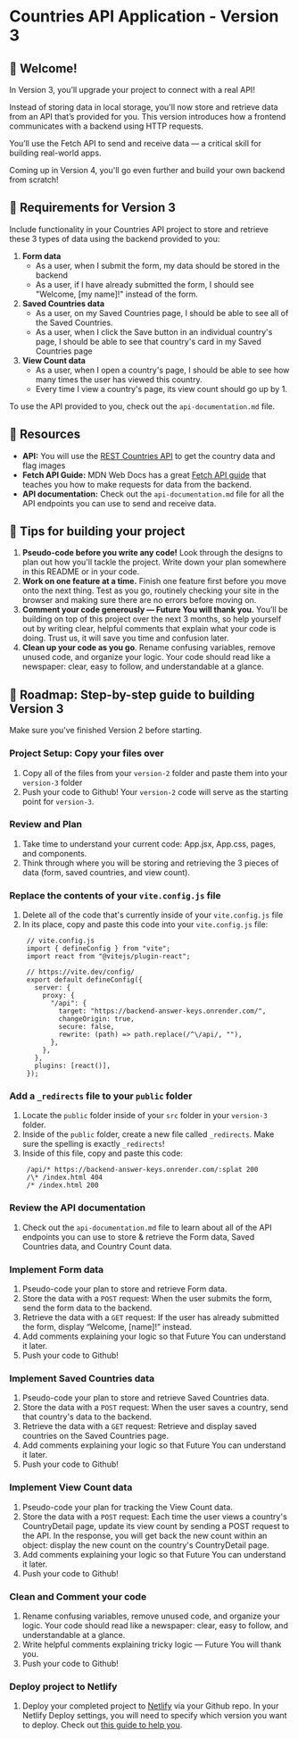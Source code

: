 # Countries API Application - Version 3

## 👋 Welcome!

In Version 3, you’ll upgrade your project to connect with a real API!

Instead of storing data in local storage, you'll now store and retrieve data from an API that’s provided for you. This version introduces how a frontend communicates with a backend using HTTP requests.

You’ll use the Fetch API to send and receive data — a critical skill for building real-world apps.

Coming up in Version 4, you'll go even further and build your own backend from scratch!

## 🎯 Requirements for Version 3

Include functionality in your Countries API project to store and retrieve these 3 types of data using the backend provided to you: 

1. **Form data**
    - As a user, when I submit the form, my data should be stored in the backend
    - As a user, if I have already submitted the form, I should see "Welcome, [my name]!" instead of the form. 
2. **Saved Countries data**
    - As a user, on my Saved Countries page, I should be able to see all of the Saved Countries.
    - As a user, when I click the Save button in an individual country's page, I should be able to see that country's card in my Saved Countries page
3. **View Count data** 
    - As a user, when I open a country's page, I should be able to see how many times the user has viewed this country.
    - Every time I view a country's page, its view count should go up by 1.
  
To use the API provided to you, check out the `api-documentation.md` file. 

## 🔗 Resources

- **API:** You will use the [REST Countries API](https://restcountries.com) to get the country data and flag images
- **Fetch API Guide:** MDN Web Docs has a great [Fetch API guide](https://developer.mozilla.org/en-US/docs/Web/API/Fetch_API/Using_Fetch) that teaches you how to make requests for data from the backend.
- **API documentation:** Check out the `api-documentation.md` file for all the API endpoints you can use to send and receive data. 

## 📝 Tips for building your project

1. **Pseudo-code before you write any code!** Look through the designs to plan out how you'll tackle the project. Write down your plan somewhere in this README or in your code.
2. **Work on one feature at a time.** Finish one feature first before you move onto the next thing. Test as you go, routinely checking your site in the browser and making sure there are no errors before moving on. 
3. **Comment your code generously — Future You will thank you.** You’ll be building on top of this project over the next 3 months, so help yourself out by writing clear, helpful comments that explain what your code is doing. Trust us, it will save you time and confusion later.
4. **Clean up your code as you go**. Rename confusing variables, remove unused code, and organize your logic. Your code should read like a newspaper: clear, easy to follow, and understandable at a glance.

## 🚀 Roadmap: Step-by-step guide to building Version 3
Make sure you've finished Version 2 before starting. 

###  Project Setup: Copy your files over 
1. Copy all of the files from your `version-2` folder and paste them into your `version-3` folder
2. Push your code to Github! Your `version-2` code will serve as the starting point for `version-3`.

### Review and Plan
1. Take time to understand your current code: App.jsx, App.css, pages, and components.
2. Think through where you will be storing and retrieving the 3 pieces of data (form, saved countries, and view count).

### Replace the contents of your `vite.config.js` file
1. Delete all of the code that's currently inside of your `vite.config.js` file
2. In its place, copy and paste this code into your `vite.config.js` file:
   ```
    // vite.config.js
    import { defineConfig } from "vite";
    import react from "@vitejs/plugin-react";
    
    // https://vite.dev/config/
    export default defineConfig({
      server: {
        proxy: {
          "/api": {
            target: "https://backend-answer-keys.onrender.com/",
            changeOrigin: true,
            secure: false,
            rewrite: (path) => path.replace(/^\/api/, ""),
          },
        },
      },
      plugins: [react()],
    });

   ```

### Add a `_redirects` file to your `public` folder
1. Locate the `public` folder inside of your `src` folder in your `version-3` folder.
2. Inside of the `public` folder, create a new file called `_redirects`. Make sure the spelling is exactly `_redirects`!
3. Inside of this file, copy and paste this code:
   ```
    /api/* https://backend-answer-keys.onrender.com/:splat 200
    /\* /index.html 404
    /* /index.html 200
   ```

### Review the API documentation
1. Check out the `api-documentation.md` file to learn about all of the API endpoints you can use to store & retrieve the Form data, Saved Countries data, and Country Count data. 

### Implement Form data
1. Pseudo-code your plan to store and retrieve Form data. 
2. Store the data with a `POST` request: When the user submits the form, send the form data to the backend.
3. Retrieve the data with a `GET` request: If the user has already submitted the form, display “Welcome, [name]!” instead.
4. Add comments explaining your logic so that Future You can understand it later.
5. Push your code to Github! 

### Implement Saved Countries data
1. Pseudo-code your plan to store and retrieve Saved Countries data.
2. Store the data with a `POST` request: When the user saves a country, send that country's data to the backend.
3. Retrieve the data with a `GET` request: Retrieve and display saved countries on the Saved Countries page.
4. Add comments explaining your logic so that Future You can understand it later.
5. Push your code to Github!

### Implement View Count data 
1. Pseudo-code your plan for tracking the View Count data. 
2. Store the data with a `POST` request: Each time the user views a country's CountryDetail page, update its view count by sending a POST request to the API. In the response, you will get back the new count within an object: display the new count on the country's CountryDetail page. 
4. Add comments explaining your logic so that Future You can understand it later.
5. Push your code to Github!

### Clean and Comment your code 
1. Rename confusing variables, remove unused code, and organize your logic. Your code should read like a newspaper: clear, easy to follow, and understandable at a glance.
2. Write helpful comments explaining tricky logic — Future You will thank you. 
3. Push your code to Github!

### Deploy project to Netlify
1. Deploy your completed project to [Netlify](https://www.netlify.com/) via your Github repo. In your Netlify Deploy settings, you will need to specify which version you want to deploy. Check out [this guide to help you](https://docs.google.com/document/d/18jxCUA0bebCyYaIHy8aaKMgOQH4w5-b-iCGDWpV4K4M/edit?tab=t.jnwta4jrhylr#heading=h.scmsi7a6s9yz).
